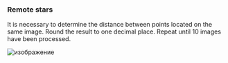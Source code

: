 ### Remote stars 

It is necessary to determine the distance between points located on the same image. Round the result to one decimal place. Repeat until 10 images have been processed.

![изображение](https://github.com/mrglaster/ISU-HW-CV/assets/50916604/08978ed9-4000-4ec5-8487-190052d3075c)
